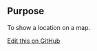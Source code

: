 ## Purpose

To show a location on a map.

[Edit this on GitHub](https://github.com/wellcomecollection/wellcomecollection.org/edit/master/common/views/components/Map/README.md)
